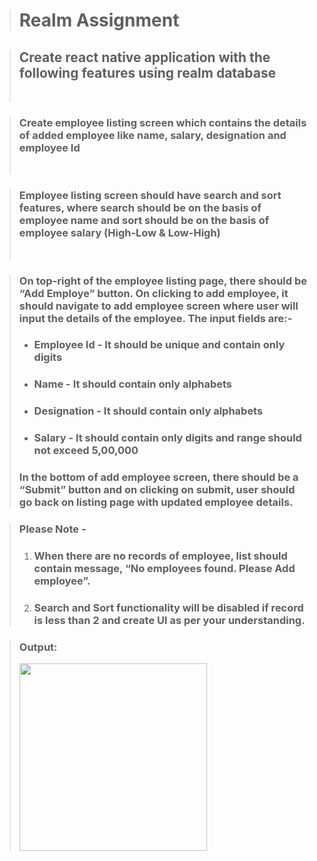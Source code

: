 > # Realm Assignment

> ## Create react native application with the following features using realm database
>
> <br>

> ### Create employee listing screen which contains the details of added employee like name, salary, designation and employee Id
>
> <br>

> ### Employee listing screen should have search and sort features, where search should be on the basis of employee name and sort should be on the basis of employee salary (High-Low & Low-High)
>
> <br>

> ### On top-right of the employee listing page, there should be “Add Employe” button. On clicking to add employee, it should navigate to add employee screen where user will input the details of the employee. The input fields are:-
>
> - ### Employee Id - It should be unique and contain only digits
>
> - ### Name - It should contain only alphabets
>
> - ### Designation - It should contain only alphabets
>
> - ### Salary - It should contain only digits and range should not exceed 5,00,000
>
> ### In the bottom of add employee screen, there should be a “Submit” button and on clicking on submit, user should go back on listing page with updated employee details.

> ### Please Note -
>
> 1. ### When there are no records of employee, list should contain message, “No employees found. Please Add employee”.
> 2. ### Search and Sort functionality will be disabled if record is less than 2 and create UI as per your understanding.

> ### Output:
>
> <img width="300px" src="./src/screenshots/output.gif"></img>
